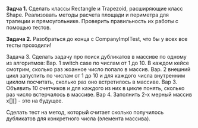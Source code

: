 **Задча 1.**
Сделать классы Rectangle и Trapezoid, расширяющие класс Shape.
Реализовать методы расчета площади и периметра для трапеции и прямоугольнике.
Проверить правильность их работы с помощью тестов.

**Задача 2.**
Разобраться до конца с CompanyImplTest, что бы у всех все тесты проходили!

Задача 3.
Сделать задачу про поиск дубликатов в массиве по одному из алгоритмов:
Вар. 1 switch case по числам от 1 до 10. В каждом кейсе смотрим, сколько раз жоанное число попало в массив.
Вар. 2 внешний цикл запустить по числам от 1 до 10 и для каждого числа внутренним циклом посчитать, сколько раз
оно встретилось в массиве.
Вар 3. Объявить 10 счетчиков и для каждого из них в цикле понять, сколько раз число встерчалось в массиве.
Вар 4. Заполнить 2-х мерный массив x[][] - это на будущее.

Сделать тест на метод, который считает сколько получилось дубликатов для конкретного числа (элемента массива). 





















